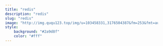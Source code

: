 ```yaml
---
title: "redis"
description: "redis"
slug: "redis"
image: "http://img.ququ123.top/img/u=103458331,3176504387&fm=253&fmt=auto&app=138&f=JPEG.jpeg"
style:
    background: "#2a9d8f"
    color: "#fff"
---
```


